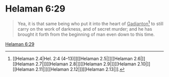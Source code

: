 # Helaman 6:29

> Yea, it is that same being who put it into the heart of <u>Gadianton</u>[^a] to still carry on the work of darkness, and of secret murder; and he has brought it forth from the beginning of man even down to this time.

[Helaman 6:29](https://www.churchofjesuschrist.org/study/scriptures/bofm/hel/6?lang=eng&id=p29#p29)


[^a]: [[Helaman 2.4|Hel. 2:4 (4–13)]][[Helaman 2.5|]][[Helaman 2.6|]][[Helaman 2.7|]][[Helaman 2.8|]][[Helaman 2.9|]][[Helaman 2.10|]][[Helaman 2.11|]][[Helaman 2.12|]][[Helaman 2.13|]].  
